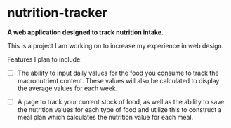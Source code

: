 # nutrition-tracker

**A web application designed to track nutrition intake.**

This is a project I am working on to increase my experience in web design.

Features I plan to include:

  - [ ] The ability to input daily values for the food you consume to track the macronutrient content. These values will also be calculated
  to display the average values for each week.

  - [ ] A page to track your current stock of food, as well as the ability to save the nutrition values for each type of food and utilize
  this to construct a meal plan which calculates the nutrition value for each meal.
